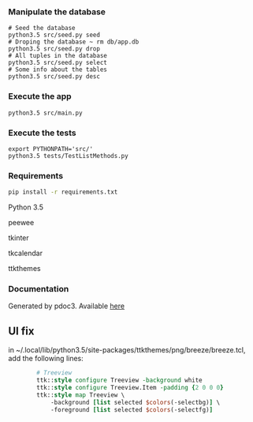 ### Manipulate the database

```
# Seed the database
python3.5 src/seed.py seed
# Droping the database ~ rm db/app.db
python3.5 src/seed.py drop
# All tuples in the database
python3.5 src/seed.py select
# Some info about the tables
python3.5 src/seed.py desc
```


### Execute the app

```
python3.5 src/main.py
```


### Execute the tests

```
export PYTHONPATH='src/'
python3.5 tests/TestListMethods.py
```

### Requirements
```bash
pip install -r requirements.txt
```

Python 3.5

peewee

tkinter

tkcalendar

ttkthemes

### Documentation

Generated by pdoc3. Available [here](https://poulposaure.gitlab.io/poo/src/)

## UI fix

in ~/.local/lib/python3.5/site-packages/ttkthemes/png/breeze/breeze.tcl,
add the following lines:

```tcl
        # Treeview
        ttk::style configure Treeview -background white
        ttk::style configure Treeview.Item -padding {2 0 0 0}
        ttk::style map Treeview \
            -background [list selected $colors(-selectbg)] \
            -foreground [list selected $colors(-selectfg)]
```

